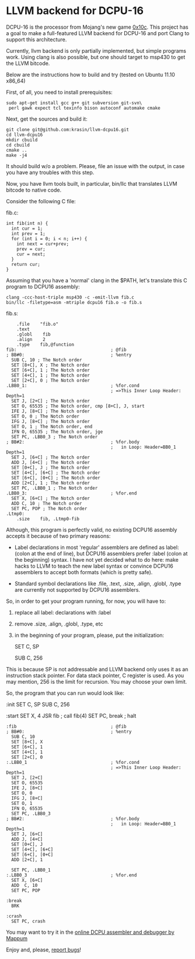# LLVM backend for DCPU-16 #

DCPU-16 is the processor from Mojang's new game [0x10c](http://0x10c.com/).
This project has a goal to make a full-featured LLVM backend for DCPU-16 and
port Clang to support this architecture.

Currently, llvm backend is only partially implemented, but simple programs work.
Using clang is also possible, but one should target to msp430 to get the LLVM bitcode.

Below are the instructions how to build and try (tested on Ubuntu 11.10 x86_64)

First, of all, you need to install prerequisites:

    sudo apt-get install gcc g++ git subversion git-svn\
     perl gawk expect tcl texinfo bison autoconf automake cmake

Next, get the sources and build it:

    git clone git@github.com:krasin/llvm-dcpu16.git
    cd llvm-dcpu16
    mkdir cbuild
    cd cbuild
    cmake ..
    make -j4

It should build w/o a problem. Please, file an issue with the output, in case you have any troubles with this step.

Now, you have llvm tools built, in particular, bin/llc that translates LLVM bitcode to native code.

Consider the following C file:

fib.c:

    int fib(int n) {
      int cur = 1;
      int prev = 1;
      for (int i = 0; i < n; i++) {
        int next = cur+prev;
        prev = cur;
        cur = next;
      }
      return cur;
    }


Assuming that you have a 'normal' clang in the $PATH, let's translate this C program to DCPU16 assembly:

    clang -ccc-host-triple msp430 -c -emit-llvm fib.c
    bin/llc -filetype=asm -mtriple dcpu16 fib.o -o fib.s

fib.s:

        .file    "fib.o"
        .text
        .globl    fib
        .align    2
        .type    fib,@function
    fib:                                    ; @fib
    ; BB#0:                                 ; %entry
      SUB C, 10 ; The Notch order
      SET [8+C], X ; The Notch order
      SET [6+C], 1 ; The Notch order
      SET [4+C], 1 ; The Notch order
      SET [2+C], 0 ; The Notch order
    .LBB0_1:                                ; %for.cond
                                            ; =>This Inner Loop Header: Depth=1
      SET J, [2+C] ; The Notch order
      SET O, 65535 ; The Notch order, cmp [8+C], J, start
      IFE J, [8+C] ; The Notch order
      SET O, 0 ; The Notch order
      IFG J, [8+C] ; The Notch order
      SET O, 1 ; The Notch order, end
      IFN O, 65535 ; The Notch order, jge
      SET PC, .LBB0_3 ; The Notch order
    ; BB#2:                                 ; %for.body
                                            ;   in Loop: Header=BB0_1 Depth=1
      SET J, [6+C] ; The Notch order
      ADD J, [4+C] ; The Notch order
      SET [0+C], J ; The Notch order
      SET [4+C], [6+C] ; The Notch order
      SET [6+C], [0+C] ; The Notch order
      ADD [2+C], 1 ; The Notch order
      SET PC, .LBB0_1 ; The Notch order
    .LBB0_3:                                ; %for.end
      SET X, [6+C] ; The Notch order
      ADD C, 10 ; The Notch order
      SET PC, POP ; The Notch order
    .Ltmp0:
        .size    fib, .Ltmp0-fib

Although, this program is perfectly valid, no existing DCPU16 assembly accepts it because of two primary reasons:

- Label declarations in most 'regular' assemblers are defined as label: (colon at the end of line),
  but DCPU16 assemblers prefer :label (colon at the beginning) syntax.
  I have not yet decided what to do here: make hacks to LLVM to teach the new label syntax or
  convince DCPU16 assemblers to accept both formats (which is pretty safe).

- Standard symbol declarations like .file, .text, .size, .align, .globl, .type are currently not supported by DCPU16 assemblers.

So, in order to get your program running, for now, you will have to:

1. replace all label: declarations with :label
2. remove .size, .align, .globl, .type, etc
3. in the beginning of your program, please, put the initialization:

    SET C, SP

    SUB C, 256

This is because SP is not addressable and LLVM backend only uses it as an instruction stack pointer.
For data stack pointer, C register is used.
As you may mention, 256 is the limit for recursion. You may choose your own limit.

So, the program that you can run would look like:

:init
      SET C, SP
      SUB C, 256
    
:start
      SET X, 4
      JSR fib         ; call fib(4)
      SET PC, break   ; halt
    
    :fib                                    ; @fib
    ; BB#0:                                 ; %entry
      SUB C, 10
      SET [8+C], X
      SET [6+C], 1
      SET [4+C], 1
      SET [2+C], 0
    :.LBB0_1                                ; %for.cond
                                            ; =>This Inner Loop Header: Depth=1
      SET J, [2+C]
      SET O, 65535
      IFE J, [8+C]
      SET O, 0
      IFG J, [8+C]
      SET O, 1
      IFN O, 65535
      SET PC, .LBB0_3
    ; BB#2:                                 ; %for.body
                                            ;   in Loop: Header=BB0_1 Depth=1
      SET J, [6+C]
      ADD J, [4+C]
      SET [0+C], J
      SET [4+C], [6+C]
      SET [6+C], [0+C]
      ADD [2+C], 1
    
      SET PC, .LBB0_1
    :.LBB0_3                                ; %for.end
      SET X, [6+C]
      ADD  C, 10
      SET PC, POP
    
    :break
      BRK
    
    :crash
      SET PC, crash

You may want to try it in the [online DCPU assembler and debugger by Mappum](http://mappum.github.com/DCPU-16/)

Enjoy and, please, [report bugs](https://github.com/krasin/llvm-dcpu16/issues)!
